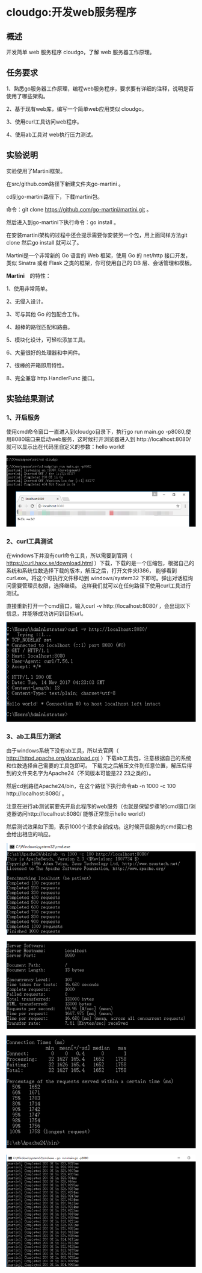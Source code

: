 # cloudgo:开发web服务程序
## 概述
开发简单 web 服务程序 cloudgo，了解 web 服务器工作原理。

## 任务要求
1、熟悉go服务器工作原理，编程web服务程序，要求要有详细的注释，说明是否使用了哪些架构。

2、基于现有web库，编写一个简单web应用类似 cloudgo。

3、使用curl工具访问web程序。

4、使用ab工具对 web执行压力测试。

## 实验说明

实验使用了Martini框架。

在src/github.com路径下新建文件夹go-martini 。

cd到go-martini路径下，下载martini包。

命令：git clone https://github.com/go-martini/martini.git 。

然后进入到go-martini下执行命令：go install 。

在安装martini架构的过程中还会提示需要你安装另一个包，用上面同样方法git clone 然后go install 就可以了。

Martini是一个非常新的 Go 语言的 Web 框架，使用 Go 的 net/http 接口开发，类似 Sinatra 或者 Flask 之类的框架，你可使用自己的 DB 层、会话管理和模板。

**Martini**　的特性：

1、使用非常简单。

2、无侵入设计。

3、可与其他 Go 的包配合工作。

4、超棒的路径匹配和路由。

5、模块化设计，可轻松添加工具。

6、大量很好的处理器和中间件。

7、很棒的开箱即用特性。

8、完全兼容 http.HandlerFunc 接口。


## 实验结果测试

### 1、开启服务

使用cmd命令窗口一直进入到cloudgo目录下，执行go run main.go -p8080,使用8080端口来启动web服务，这时候打开浏览器进入到 http://localhost:8080/ 就可以显示出在代码里自定义的参数：hello world!

![1](https://github.com/imhejiamin/cloudgo/blob/master/pic/1.png)

### 2、curl工具测试

在windows下并没有curl命令工具，所以需要到官网（ https://curl.haxx.se/download.html ）下载，下载的是一个压缩包，根据自己的系统和系统位数选择下载的版本，解压之后，打开文件夹I386，
能够看到curl.exe。将这个可执行文件移动到 windows/system32 下即可。弹出对话框询问需要管理员权限，选择继续。
这样我们就可以在任何路径下使用curl工具进行测试。

直接重新打开一个cmd窗口，输入curl -v http://localhost:8080/ ，会出现以下信息，并能够成功访问到目标url。

![2](https://github.com/imhejiamin/cloudgo/blob/master/pic/2.png)

### 3、ab工具压力测试

由于windows系统下没有ab工具，所以去官网（ http://httpd.apache.org/download.cgi ）下载ab工具包，注意根据自己的系统和位数选择自己需要的工具包即可。
下载完之后解压文件到任意位置，解压后得到的文件夹名字为Apache24（不同版本可能是22 23之类的）。

然后cd到路径Apache24/bin，在这个路径下执行命令ab -n 1000 -c 100 http://localhost:8080/ 。

注意在进行ab测试前要先开启此程序的web服务（也就是保留步骤1的cmd窗口/浏览器访问http://localhost:8080/ 能够正常显示hello world!）

然后测试效果如下图，表示1000个请求全部成功。这时候开启服务的cmd窗口也会给出相应的响应。

![3](https://github.com/imhejiamin/cloudgo/blob/master/pic/3.png)

![4](https://github.com/imhejiamin/cloudgo/blob/master/pic/4.png)

![5](https://github.com/imhejiamin/cloudgo/blob/master/pic/5.png)

![6](https://github.com/imhejiamin/cloudgo/blob/master/pic/6.png)
